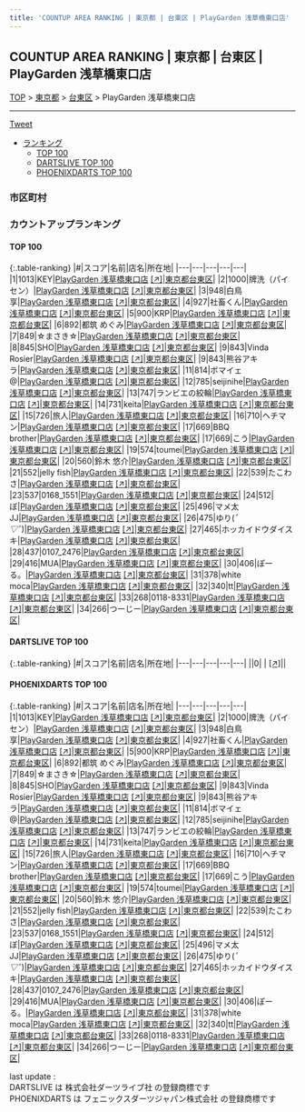 ```yaml
---
title: 'COUNTUP AREA RANKING | 東京都 | 台東区 | PlayGarden 浅草橋東口店'
---
```

## COUNTUP AREA RANKING | 東京都 | 台東区 | PlayGarden 浅草橋東口店

[TOP](/darts/rank/) > [東京都](/darts/rank/東京都/) > [台東区](/darts/rank/東京都/台東区/) > PlayGarden 浅草橋東口店

___

<a href="https://twitter.com/share?ref_src=twsrc%5Etfw" data-text="COUNTUP AREA RANKING | 東京都台東区PlayGarden 浅草橋東口店" class="twitter-share-button" data-hashtags="DARTSLIVE,PHOENIXDARTS,darts,ダーツ" data-show-count="false">Tweet</a>

* [ランキング](#カウントアップランキング)
    * [TOP 100](#top-100)
    * [DARTSLIVE TOP 100](#dartslive-top-100)
    * [PHOENIXDARTS TOP 100](#phoenixdarts-top-100)

### 市区町村

<ul>

</ul>

### カウントアップランキング

#### TOP 100



{:.table-ranking}
|#|スコア|名前|店名|所在地|
|---|---|---|---|---|
|1|1013|<span class="rank-name-pd">KEY</span>|<a href="/darts/rank/shops/84026.html">PlayGarden 浅草橋東口店</a> <a href="https://vs.phoenixdarts.com/jp/shop/shopDetailInfo/s_84026?s_seq=84026">[↗]</a>|<a href="/darts/rank/東京都/台東区">東京都台東区</a>|
|2|1000|<span class="rank-name-pd">牌洗（パイセン）</span>|<a href="/darts/rank/shops/84026.html">PlayGarden 浅草橋東口店</a> <a href="https://vs.phoenixdarts.com/jp/shop/shopDetailInfo/s_84026?s_seq=84026">[↗]</a>|<a href="/darts/rank/東京都/台東区">東京都台東区</a>|
|3|948|<span class="rank-name-pd"><span class="pro-icon-pd"></span>白鳥 享</span>|<a href="/darts/rank/shops/84026.html">PlayGarden 浅草橋東口店</a> <a href="https://vs.phoenixdarts.com/jp/shop/shopDetailInfo/s_84026?s_seq=84026">[↗]</a>|<a href="/darts/rank/東京都/台東区">東京都台東区</a>|
|4|927|<span class="rank-name-pd">社畜くん</span>|<a href="/darts/rank/shops/84026.html">PlayGarden 浅草橋東口店</a> <a href="https://vs.phoenixdarts.com/jp/shop/shopDetailInfo/s_84026?s_seq=84026">[↗]</a>|<a href="/darts/rank/東京都/台東区">東京都台東区</a>|
|5|900|<span class="rank-name-pd">KRP</span>|<a href="/darts/rank/shops/84026.html">PlayGarden 浅草橋東口店</a> <a href="https://vs.phoenixdarts.com/jp/shop/shopDetailInfo/s_84026?s_seq=84026">[↗]</a>|<a href="/darts/rank/東京都/台東区">東京都台東区</a>|
|6|892|<span class="rank-name-pd">都筑 めぐみ</span>|<a href="/darts/rank/shops/84026.html">PlayGarden 浅草橋東口店</a> <a href="https://vs.phoenixdarts.com/jp/shop/shopDetailInfo/s_84026?s_seq=84026">[↗]</a>|<a href="/darts/rank/東京都/台東区">東京都台東区</a>|
|7|849|<span class="rank-name-pd">☆まさき☆</span>|<a href="/darts/rank/shops/84026.html">PlayGarden 浅草橋東口店</a> <a href="https://vs.phoenixdarts.com/jp/shop/shopDetailInfo/s_84026?s_seq=84026">[↗]</a>|<a href="/darts/rank/東京都/台東区">東京都台東区</a>|
|8|845|<span class="rank-name-pd">SHO</span>|<a href="/darts/rank/shops/84026.html">PlayGarden 浅草橋東口店</a> <a href="https://vs.phoenixdarts.com/jp/shop/shopDetailInfo/s_84026?s_seq=84026">[↗]</a>|<a href="/darts/rank/東京都/台東区">東京都台東区</a>|
|9|843|<span class="rank-name-pd">Vinda Rosier</span>|<a href="/darts/rank/shops/84026.html">PlayGarden 浅草橋東口店</a> <a href="https://vs.phoenixdarts.com/jp/shop/shopDetailInfo/s_84026?s_seq=84026">[↗]</a>|<a href="/darts/rank/東京都/台東区">東京都台東区</a>|
|9|843|<span class="rank-name-pd">熊谷アキラ</span>|<a href="/darts/rank/shops/84026.html">PlayGarden 浅草橋東口店</a> <a href="https://vs.phoenixdarts.com/jp/shop/shopDetailInfo/s_84026?s_seq=84026">[↗]</a>|<a href="/darts/rank/東京都/台東区">東京都台東区</a>|
|11|814|<span class="rank-name-pd">ボマイェ@</span>|<a href="/darts/rank/shops/84026.html">PlayGarden 浅草橋東口店</a> <a href="https://vs.phoenixdarts.com/jp/shop/shopDetailInfo/s_84026?s_seq=84026">[↗]</a>|<a href="/darts/rank/東京都/台東区">東京都台東区</a>|
|12|785|<span class="rank-name-pd">seijinihe</span>|<a href="/darts/rank/shops/84026.html">PlayGarden 浅草橋東口店</a> <a href="https://vs.phoenixdarts.com/jp/shop/shopDetailInfo/s_84026?s_seq=84026">[↗]</a>|<a href="/darts/rank/東京都/台東区">東京都台東区</a>|
|13|747|<span class="rank-name-pd">ランビエの絞輪</span>|<a href="/darts/rank/shops/84026.html">PlayGarden 浅草橋東口店</a> <a href="https://vs.phoenixdarts.com/jp/shop/shopDetailInfo/s_84026?s_seq=84026">[↗]</a>|<a href="/darts/rank/東京都/台東区">東京都台東区</a>|
|14|731|<span class="rank-name-pd">keita</span>|<a href="/darts/rank/shops/84026.html">PlayGarden 浅草橋東口店</a> <a href="https://vs.phoenixdarts.com/jp/shop/shopDetailInfo/s_84026?s_seq=84026">[↗]</a>|<a href="/darts/rank/東京都/台東区">東京都台東区</a>|
|15|726|<span class="rank-name-pd">旅人</span>|<a href="/darts/rank/shops/84026.html">PlayGarden 浅草橋東口店</a> <a href="https://vs.phoenixdarts.com/jp/shop/shopDetailInfo/s_84026?s_seq=84026">[↗]</a>|<a href="/darts/rank/東京都/台東区">東京都台東区</a>|
|16|710|<span class="rank-name-pd">ヘチマン</span>|<a href="/darts/rank/shops/84026.html">PlayGarden 浅草橋東口店</a> <a href="https://vs.phoenixdarts.com/jp/shop/shopDetailInfo/s_84026?s_seq=84026">[↗]</a>|<a href="/darts/rank/東京都/台東区">東京都台東区</a>|
|17|669|<span class="rank-name-pd">BBQ brother</span>|<a href="/darts/rank/shops/84026.html">PlayGarden 浅草橋東口店</a> <a href="https://vs.phoenixdarts.com/jp/shop/shopDetailInfo/s_84026?s_seq=84026">[↗]</a>|<a href="/darts/rank/東京都/台東区">東京都台東区</a>|
|17|669|<span class="rank-name-pd">こう</span>|<a href="/darts/rank/shops/84026.html">PlayGarden 浅草橋東口店</a> <a href="https://vs.phoenixdarts.com/jp/shop/shopDetailInfo/s_84026?s_seq=84026">[↗]</a>|<a href="/darts/rank/東京都/台東区">東京都台東区</a>|
|19|574|<span class="rank-name-pd">toumei</span>|<a href="/darts/rank/shops/84026.html">PlayGarden 浅草橋東口店</a> <a href="https://vs.phoenixdarts.com/jp/shop/shopDetailInfo/s_84026?s_seq=84026">[↗]</a>|<a href="/darts/rank/東京都/台東区">東京都台東区</a>|
|20|560|<span class="rank-name-pd">鈴木 悠介</span>|<a href="/darts/rank/shops/84026.html">PlayGarden 浅草橋東口店</a> <a href="https://vs.phoenixdarts.com/jp/shop/shopDetailInfo/s_84026?s_seq=84026">[↗]</a>|<a href="/darts/rank/東京都/台東区">東京都台東区</a>|
|21|552|<span class="rank-name-pd">jelly fish</span>|<a href="/darts/rank/shops/84026.html">PlayGarden 浅草橋東口店</a> <a href="https://vs.phoenixdarts.com/jp/shop/shopDetailInfo/s_84026?s_seq=84026">[↗]</a>|<a href="/darts/rank/東京都/台東区">東京都台東区</a>|
|22|539|<span class="rank-name-pd">たこわさ</span>|<a href="/darts/rank/shops/84026.html">PlayGarden 浅草橋東口店</a> <a href="https://vs.phoenixdarts.com/jp/shop/shopDetailInfo/s_84026?s_seq=84026">[↗]</a>|<a href="/darts/rank/東京都/台東区">東京都台東区</a>|
|23|537|<span class="rank-name-pd">0168_1551</span>|<a href="/darts/rank/shops/84026.html">PlayGarden 浅草橋東口店</a> <a href="https://vs.phoenixdarts.com/jp/shop/shopDetailInfo/s_84026?s_seq=84026">[↗]</a>|<a href="/darts/rank/東京都/台東区">東京都台東区</a>|
|24|512|<span class="rank-name-pd">ぼ</span>|<a href="/darts/rank/shops/84026.html">PlayGarden 浅草橋東口店</a> <a href="https://vs.phoenixdarts.com/jp/shop/shopDetailInfo/s_84026?s_seq=84026">[↗]</a>|<a href="/darts/rank/東京都/台東区">東京都台東区</a>|
|25|496|<span class="rank-name-pd">マメ太 JJ</span>|<a href="/darts/rank/shops/84026.html">PlayGarden 浅草橋東口店</a> <a href="https://vs.phoenixdarts.com/jp/shop/shopDetailInfo/s_84026?s_seq=84026">[↗]</a>|<a href="/darts/rank/東京都/台東区">東京都台東区</a>|
|26|475|<span class="rank-name-pd">ゆり(*ﾟ▽ﾟ*)</span>|<a href="/darts/rank/shops/84026.html">PlayGarden 浅草橋東口店</a> <a href="https://vs.phoenixdarts.com/jp/shop/shopDetailInfo/s_84026?s_seq=84026">[↗]</a>|<a href="/darts/rank/東京都/台東区">東京都台東区</a>|
|27|465|<span class="rank-name-pd">ホッカイドウダイスキ</span>|<a href="/darts/rank/shops/84026.html">PlayGarden 浅草橋東口店</a> <a href="https://vs.phoenixdarts.com/jp/shop/shopDetailInfo/s_84026?s_seq=84026">[↗]</a>|<a href="/darts/rank/東京都/台東区">東京都台東区</a>|
|28|437|<span class="rank-name-pd">0107_2476</span>|<a href="/darts/rank/shops/84026.html">PlayGarden 浅草橋東口店</a> <a href="https://vs.phoenixdarts.com/jp/shop/shopDetailInfo/s_84026?s_seq=84026">[↗]</a>|<a href="/darts/rank/東京都/台東区">東京都台東区</a>|
|29|416|<span class="rank-name-pd">MUA</span>|<a href="/darts/rank/shops/84026.html">PlayGarden 浅草橋東口店</a> <a href="https://vs.phoenixdarts.com/jp/shop/shopDetailInfo/s_84026?s_seq=84026">[↗]</a>|<a href="/darts/rank/東京都/台東区">東京都台東区</a>|
|30|406|<span class="rank-name-pd">ぽーる。</span>|<a href="/darts/rank/shops/84026.html">PlayGarden 浅草橋東口店</a> <a href="https://vs.phoenixdarts.com/jp/shop/shopDetailInfo/s_84026?s_seq=84026">[↗]</a>|<a href="/darts/rank/東京都/台東区">東京都台東区</a>|
|31|378|<span class="rank-name-pd">white moca</span>|<a href="/darts/rank/shops/84026.html">PlayGarden 浅草橋東口店</a> <a href="https://vs.phoenixdarts.com/jp/shop/shopDetailInfo/s_84026?s_seq=84026">[↗]</a>|<a href="/darts/rank/東京都/台東区">東京都台東区</a>|
|32|340|<span class="rank-name-pd">tt</span>|<a href="/darts/rank/shops/84026.html">PlayGarden 浅草橋東口店</a> <a href="https://vs.phoenixdarts.com/jp/shop/shopDetailInfo/s_84026?s_seq=84026">[↗]</a>|<a href="/darts/rank/東京都/台東区">東京都台東区</a>|
|33|268|<span class="rank-name-pd">0118-8331</span>|<a href="/darts/rank/shops/84026.html">PlayGarden 浅草橋東口店</a> <a href="https://vs.phoenixdarts.com/jp/shop/shopDetailInfo/s_84026?s_seq=84026">[↗]</a>|<a href="/darts/rank/東京都/台東区">東京都台東区</a>|
|34|266|<span class="rank-name-pd">つーじー</span>|<a href="/darts/rank/shops/84026.html">PlayGarden 浅草橋東口店</a> <a href="https://vs.phoenixdarts.com/jp/shop/shopDetailInfo/s_84026?s_seq=84026">[↗]</a>|<a href="/darts/rank/東京都/台東区">東京都台東区</a>|


#### DARTSLIVE TOP 100



{:.table-ranking}
|#|スコア|名前|店名|所在地|
|---|---|---|---|---|
||0|<span class="rank-name-dl"> </span>|<a href="/darts/rank/shops/.html"></a> <a href="">[↗]</a>|<a href="/darts/rank//"></a>|


#### PHOENIXDARTS TOP 100



{:.table-ranking}
|#|スコア|名前|店名|所在地|
|---|---|---|---|---|
|1|1013|<span class="rank-name-pd">KEY</span>|<a href="/darts/rank/shops/84026.html">PlayGarden 浅草橋東口店</a> <a href="https://vs.phoenixdarts.com/jp/shop/shopDetailInfo/s_84026?s_seq=84026">[↗]</a>|<a href="/darts/rank/東京都/台東区">東京都台東区</a>|
|2|1000|<span class="rank-name-pd">牌洗（パイセン）</span>|<a href="/darts/rank/shops/84026.html">PlayGarden 浅草橋東口店</a> <a href="https://vs.phoenixdarts.com/jp/shop/shopDetailInfo/s_84026?s_seq=84026">[↗]</a>|<a href="/darts/rank/東京都/台東区">東京都台東区</a>|
|3|948|<span class="rank-name-pd"><span class="pro-icon-pd"></span>白鳥 享</span>|<a href="/darts/rank/shops/84026.html">PlayGarden 浅草橋東口店</a> <a href="https://vs.phoenixdarts.com/jp/shop/shopDetailInfo/s_84026?s_seq=84026">[↗]</a>|<a href="/darts/rank/東京都/台東区">東京都台東区</a>|
|4|927|<span class="rank-name-pd">社畜くん</span>|<a href="/darts/rank/shops/84026.html">PlayGarden 浅草橋東口店</a> <a href="https://vs.phoenixdarts.com/jp/shop/shopDetailInfo/s_84026?s_seq=84026">[↗]</a>|<a href="/darts/rank/東京都/台東区">東京都台東区</a>|
|5|900|<span class="rank-name-pd">KRP</span>|<a href="/darts/rank/shops/84026.html">PlayGarden 浅草橋東口店</a> <a href="https://vs.phoenixdarts.com/jp/shop/shopDetailInfo/s_84026?s_seq=84026">[↗]</a>|<a href="/darts/rank/東京都/台東区">東京都台東区</a>|
|6|892|<span class="rank-name-pd">都筑 めぐみ</span>|<a href="/darts/rank/shops/84026.html">PlayGarden 浅草橋東口店</a> <a href="https://vs.phoenixdarts.com/jp/shop/shopDetailInfo/s_84026?s_seq=84026">[↗]</a>|<a href="/darts/rank/東京都/台東区">東京都台東区</a>|
|7|849|<span class="rank-name-pd">☆まさき☆</span>|<a href="/darts/rank/shops/84026.html">PlayGarden 浅草橋東口店</a> <a href="https://vs.phoenixdarts.com/jp/shop/shopDetailInfo/s_84026?s_seq=84026">[↗]</a>|<a href="/darts/rank/東京都/台東区">東京都台東区</a>|
|8|845|<span class="rank-name-pd">SHO</span>|<a href="/darts/rank/shops/84026.html">PlayGarden 浅草橋東口店</a> <a href="https://vs.phoenixdarts.com/jp/shop/shopDetailInfo/s_84026?s_seq=84026">[↗]</a>|<a href="/darts/rank/東京都/台東区">東京都台東区</a>|
|9|843|<span class="rank-name-pd">Vinda Rosier</span>|<a href="/darts/rank/shops/84026.html">PlayGarden 浅草橋東口店</a> <a href="https://vs.phoenixdarts.com/jp/shop/shopDetailInfo/s_84026?s_seq=84026">[↗]</a>|<a href="/darts/rank/東京都/台東区">東京都台東区</a>|
|9|843|<span class="rank-name-pd">熊谷アキラ</span>|<a href="/darts/rank/shops/84026.html">PlayGarden 浅草橋東口店</a> <a href="https://vs.phoenixdarts.com/jp/shop/shopDetailInfo/s_84026?s_seq=84026">[↗]</a>|<a href="/darts/rank/東京都/台東区">東京都台東区</a>|
|11|814|<span class="rank-name-pd">ボマイェ@</span>|<a href="/darts/rank/shops/84026.html">PlayGarden 浅草橋東口店</a> <a href="https://vs.phoenixdarts.com/jp/shop/shopDetailInfo/s_84026?s_seq=84026">[↗]</a>|<a href="/darts/rank/東京都/台東区">東京都台東区</a>|
|12|785|<span class="rank-name-pd">seijinihe</span>|<a href="/darts/rank/shops/84026.html">PlayGarden 浅草橋東口店</a> <a href="https://vs.phoenixdarts.com/jp/shop/shopDetailInfo/s_84026?s_seq=84026">[↗]</a>|<a href="/darts/rank/東京都/台東区">東京都台東区</a>|
|13|747|<span class="rank-name-pd">ランビエの絞輪</span>|<a href="/darts/rank/shops/84026.html">PlayGarden 浅草橋東口店</a> <a href="https://vs.phoenixdarts.com/jp/shop/shopDetailInfo/s_84026?s_seq=84026">[↗]</a>|<a href="/darts/rank/東京都/台東区">東京都台東区</a>|
|14|731|<span class="rank-name-pd">keita</span>|<a href="/darts/rank/shops/84026.html">PlayGarden 浅草橋東口店</a> <a href="https://vs.phoenixdarts.com/jp/shop/shopDetailInfo/s_84026?s_seq=84026">[↗]</a>|<a href="/darts/rank/東京都/台東区">東京都台東区</a>|
|15|726|<span class="rank-name-pd">旅人</span>|<a href="/darts/rank/shops/84026.html">PlayGarden 浅草橋東口店</a> <a href="https://vs.phoenixdarts.com/jp/shop/shopDetailInfo/s_84026?s_seq=84026">[↗]</a>|<a href="/darts/rank/東京都/台東区">東京都台東区</a>|
|16|710|<span class="rank-name-pd">ヘチマン</span>|<a href="/darts/rank/shops/84026.html">PlayGarden 浅草橋東口店</a> <a href="https://vs.phoenixdarts.com/jp/shop/shopDetailInfo/s_84026?s_seq=84026">[↗]</a>|<a href="/darts/rank/東京都/台東区">東京都台東区</a>|
|17|669|<span class="rank-name-pd">BBQ brother</span>|<a href="/darts/rank/shops/84026.html">PlayGarden 浅草橋東口店</a> <a href="https://vs.phoenixdarts.com/jp/shop/shopDetailInfo/s_84026?s_seq=84026">[↗]</a>|<a href="/darts/rank/東京都/台東区">東京都台東区</a>|
|17|669|<span class="rank-name-pd">こう</span>|<a href="/darts/rank/shops/84026.html">PlayGarden 浅草橋東口店</a> <a href="https://vs.phoenixdarts.com/jp/shop/shopDetailInfo/s_84026?s_seq=84026">[↗]</a>|<a href="/darts/rank/東京都/台東区">東京都台東区</a>|
|19|574|<span class="rank-name-pd">toumei</span>|<a href="/darts/rank/shops/84026.html">PlayGarden 浅草橋東口店</a> <a href="https://vs.phoenixdarts.com/jp/shop/shopDetailInfo/s_84026?s_seq=84026">[↗]</a>|<a href="/darts/rank/東京都/台東区">東京都台東区</a>|
|20|560|<span class="rank-name-pd">鈴木 悠介</span>|<a href="/darts/rank/shops/84026.html">PlayGarden 浅草橋東口店</a> <a href="https://vs.phoenixdarts.com/jp/shop/shopDetailInfo/s_84026?s_seq=84026">[↗]</a>|<a href="/darts/rank/東京都/台東区">東京都台東区</a>|
|21|552|<span class="rank-name-pd">jelly fish</span>|<a href="/darts/rank/shops/84026.html">PlayGarden 浅草橋東口店</a> <a href="https://vs.phoenixdarts.com/jp/shop/shopDetailInfo/s_84026?s_seq=84026">[↗]</a>|<a href="/darts/rank/東京都/台東区">東京都台東区</a>|
|22|539|<span class="rank-name-pd">たこわさ</span>|<a href="/darts/rank/shops/84026.html">PlayGarden 浅草橋東口店</a> <a href="https://vs.phoenixdarts.com/jp/shop/shopDetailInfo/s_84026?s_seq=84026">[↗]</a>|<a href="/darts/rank/東京都/台東区">東京都台東区</a>|
|23|537|<span class="rank-name-pd">0168_1551</span>|<a href="/darts/rank/shops/84026.html">PlayGarden 浅草橋東口店</a> <a href="https://vs.phoenixdarts.com/jp/shop/shopDetailInfo/s_84026?s_seq=84026">[↗]</a>|<a href="/darts/rank/東京都/台東区">東京都台東区</a>|
|24|512|<span class="rank-name-pd">ぼ</span>|<a href="/darts/rank/shops/84026.html">PlayGarden 浅草橋東口店</a> <a href="https://vs.phoenixdarts.com/jp/shop/shopDetailInfo/s_84026?s_seq=84026">[↗]</a>|<a href="/darts/rank/東京都/台東区">東京都台東区</a>|
|25|496|<span class="rank-name-pd">マメ太 JJ</span>|<a href="/darts/rank/shops/84026.html">PlayGarden 浅草橋東口店</a> <a href="https://vs.phoenixdarts.com/jp/shop/shopDetailInfo/s_84026?s_seq=84026">[↗]</a>|<a href="/darts/rank/東京都/台東区">東京都台東区</a>|
|26|475|<span class="rank-name-pd">ゆり(*ﾟ▽ﾟ*)</span>|<a href="/darts/rank/shops/84026.html">PlayGarden 浅草橋東口店</a> <a href="https://vs.phoenixdarts.com/jp/shop/shopDetailInfo/s_84026?s_seq=84026">[↗]</a>|<a href="/darts/rank/東京都/台東区">東京都台東区</a>|
|27|465|<span class="rank-name-pd">ホッカイドウダイスキ</span>|<a href="/darts/rank/shops/84026.html">PlayGarden 浅草橋東口店</a> <a href="https://vs.phoenixdarts.com/jp/shop/shopDetailInfo/s_84026?s_seq=84026">[↗]</a>|<a href="/darts/rank/東京都/台東区">東京都台東区</a>|
|28|437|<span class="rank-name-pd">0107_2476</span>|<a href="/darts/rank/shops/84026.html">PlayGarden 浅草橋東口店</a> <a href="https://vs.phoenixdarts.com/jp/shop/shopDetailInfo/s_84026?s_seq=84026">[↗]</a>|<a href="/darts/rank/東京都/台東区">東京都台東区</a>|
|29|416|<span class="rank-name-pd">MUA</span>|<a href="/darts/rank/shops/84026.html">PlayGarden 浅草橋東口店</a> <a href="https://vs.phoenixdarts.com/jp/shop/shopDetailInfo/s_84026?s_seq=84026">[↗]</a>|<a href="/darts/rank/東京都/台東区">東京都台東区</a>|
|30|406|<span class="rank-name-pd">ぽーる。</span>|<a href="/darts/rank/shops/84026.html">PlayGarden 浅草橋東口店</a> <a href="https://vs.phoenixdarts.com/jp/shop/shopDetailInfo/s_84026?s_seq=84026">[↗]</a>|<a href="/darts/rank/東京都/台東区">東京都台東区</a>|
|31|378|<span class="rank-name-pd">white moca</span>|<a href="/darts/rank/shops/84026.html">PlayGarden 浅草橋東口店</a> <a href="https://vs.phoenixdarts.com/jp/shop/shopDetailInfo/s_84026?s_seq=84026">[↗]</a>|<a href="/darts/rank/東京都/台東区">東京都台東区</a>|
|32|340|<span class="rank-name-pd">tt</span>|<a href="/darts/rank/shops/84026.html">PlayGarden 浅草橋東口店</a> <a href="https://vs.phoenixdarts.com/jp/shop/shopDetailInfo/s_84026?s_seq=84026">[↗]</a>|<a href="/darts/rank/東京都/台東区">東京都台東区</a>|
|33|268|<span class="rank-name-pd">0118-8331</span>|<a href="/darts/rank/shops/84026.html">PlayGarden 浅草橋東口店</a> <a href="https://vs.phoenixdarts.com/jp/shop/shopDetailInfo/s_84026?s_seq=84026">[↗]</a>|<a href="/darts/rank/東京都/台東区">東京都台東区</a>|
|34|266|<span class="rank-name-pd">つーじー</span>|<a href="/darts/rank/shops/84026.html">PlayGarden 浅草橋東口店</a> <a href="https://vs.phoenixdarts.com/jp/shop/shopDetailInfo/s_84026?s_seq=84026">[↗]</a>|<a href="/darts/rank/東京都/台東区">東京都台東区</a>|


<div class="footer border-top border-gray-light mt-5 pt-3 text-right text-gray">
    last update : <span style="font-weight: italic" id="foot_last_modified"></span><br />
    DARTSLIVE は 株式会社ダーツライブ社 の登録商標です<br />
    PHOENIXDARTS は フェニックスダーツジャパン株式会社 の登録商標です<br />
</div>

<script src="https://cdnjs.cloudflare.com/ajax/libs/jquery.tablesorter/2.31.3/js/jquery.tablesorter.min.js" integrity="sha512-qzgd5cYSZcosqpzpn7zF2ZId8f/8CHmFKZ8j7mU4OUXTNRd5g+ZHBPsgKEwoqxCtdQvExE5LprwwPAgoicguNg==" crossorigin="anonymous" referrerpolicy="no-referrer"></script>
<link rel="stylesheet" href="https://cdnjs.cloudflare.com/ajax/libs/jquery.tablesorter/2.31.3/css/theme.default.min.css" integrity="sha512-wghhOJkjQX0Lh3NSWvNKeZ0ZpNn+SPVXX1Qyc9OCaogADktxrBiBdKGDoqVUOyhStvMBmJQ8ZdMHiR3wuEq8+w==" crossorigin="anonymous" referrerpolicy="no-referrer" />
<script>
$(function() {
    $(".table-ranking").tablesorter({sortList:[[0, 0]]});
    $("#foot_last_modified").text(formatDate(new Date(document.lastModified), 'yyyy-MM-dd HH:mm:ss'));
});
</script>

<script async src="https://platform.twitter.com/widgets.js" charset="utf-8"></script>